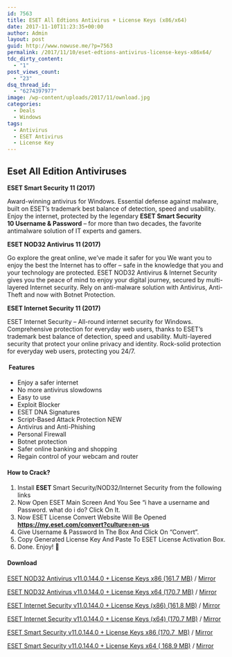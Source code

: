 ```yaml
---
id: 7563
title: ESET All Edtions Antivirus + License Keys (x86/x64)
date: 2017-11-10T11:23:35+00:00
author: Admin
layout: post
guid: http://www.nowuse.me/?p=7563
permalink: /2017/11/10/eset-edtions-antivirus-license-keys-x86x64/
tdc_dirty_content:
  - "1"
post_views_count:
  - "23"
dsq_thread_id:
  - "6274397977"
image: /wp-content/uploads/2017/11/ownload.jpg
categories:
  - Deals
  - Windows
tags:
  - Antivirus
  - ESET Antivirus
  - License Key
---
```

<h2>Eset All Edition Antiviruses</h2>
<strong>ESET Smart Security 11 (2017)</strong>

Award-winning antivirus for Windows. Essential defense against malware, built on ESET’s trademark best balance of detection, speed and usability. Enjoy the internet, protected by the legendary <strong>ESET Smart Security 10</strong><strong> Username &amp; Password</strong> – for more than two decades, the favorite antimalware solution of IT experts and gamers.

<strong>ESET NOD32 Antivirus 11 (2017)</strong>

Go explore the great online, we’ve made it safer for you We want you to enjoy the best the Internet has to offer – safe in the knowledge that you and your technology are protected. ESET NOD32 Antivirus &amp; Internet Security gives you the peace of mind to enjoy your digital journey, secured by multi-layered Internet security. Rely on anti-malware solution with Antivirus, Anti-Theft and now with Botnet Protection.

<strong>ESET Internet Security 11 (2017)</strong>

ESET Internet Security – All-round internet security for Windows. Comprehensive protection for everyday web users, thanks to ESET’s trademark best balance of detection, speed and usability. Multi-layered security that protect your online privacy and identity. Rock-solid protection for everyday web users, protecting you 24/7.
<h4> Features</h4>
<ul>
 	<li>Enjoy a safer internet</li>
 	<li>No more antivirus slowdowns</li>
 	<li>Easy to use</li>
 	<li>Exploit Blocker</li>
 	<li>ESET DNA Signatures</li>
 	<li>Script-Based Attack Protection NEW</li>
 	<li>Antivirus and Anti-Phishing</li>
 	<li>Personal Firewall</li>
 	<li>Botnet protection</li>
 	<li>Safer online banking and shopping</li>
 	<li>Regain control of your webcam and router</li>
</ul>
<h4>How to Crack?</h4>
<ol>
 	<li>Install <strong>ESET </strong>Smart Security/NOD32/Internet Security from the following links</li>
 	<li>Now Open ESET Main Screen And You See “i have a username and Password. what do i do? Click On It.</li>
 	<li>Now ESET License Convert Website Will Be Opened
<strong><a href="https://my.eset.com/convert?culture=en-us" target="_blank" rel="noopener noreferrer">https://my.eset.com/convert?culture=en-us</a></strong></li>
 	<li>Give Username &amp; Password In The Box And Click On “Convert”.</li>
 	<li>Copy Generated License Key And Paste To ESET License Activation Box.</li>
 	<li>Done. Enjoy! 🙂</li>
</ol>
<h4>Download</h4>
<a href="https://uploadocean.com/u4ygca0318pq">ESET NOD32 Antivirus v11.0.144.0 + License Keys x86 (161.7 MB)</a> / <a href="https://uplod.cc/qo9m11h5l1qe">Mirror</a>

<a href="https://uploadocean.com/zc5w06nidy2r">ESET NOD32 Antivirus v11.0.144.0 + License Keys x64 (170.7 MB)</a> / <a href="https://uplod.cc/lkxn2hkb9yq8">Mirror</a>

<a href="https://uploadocean.com/eq8v4dpvw4ve">ESET Internet Security v11.0.144.0 + License Keys (x86) (161.8 MB)</a> / <a href="https://uplod.cc/kxdiu2jnz1r2">Mirror</a>

<a href="https://uploadocean.com/x4cpuh6er0bf">ESET Internet Security v11.0.144.0 + License Keys (x64) (170.7 MB)</a> / <a href="https://uplod.cc/051mzdi7o7yx">Mirror</a>

<a href="https://uploadocean.com/dl883nq80z67">ESET Smart Security v11.0.144.0 + License Keys x86 (170.7  MB)</a> / <a href="https://uplod.cc/6m27e9kbl6ca">Mirror</a>

<a href="https://uploadocean.com/dl883nq80z67">ESET Smart Security v11.0.144.0 + License Keys x64 ( 168.9 MB)</a> / <a href="https://uplod.cc/6m27e9kbl6ca">Mirror</a>